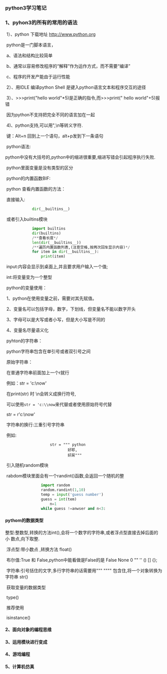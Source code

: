 ### python3学习笔记

### 1、pyhon3的所有的常用的语法


​	1）、python 下载地址 http://www.python.org

​			python是一门脚本语言，

​				a、语法和结构比较简单

​				b、通常以容易修改程序的“解释”作为运作方式，而不需要“编译”

​				c、程序的开发产能由于运行性能

​	2）、用IDLE 编译python Shell 是键入python语言文本和程序交互的途径

​	3）、>>>print("hello world"*5)是正确的指令,而>>>print(" hello world"+5)报错

​			因为python不支持把完全不同的语言加在一起

​	4)、python支持\,可以用\",\n等转义字符.

​	 键：Alt+n  回到上一个语句，alt+p发到下一条语句	

​	python语法:

​		python中没有大括号的,python中的缩进很重要,缩进写错会引起程序执行失败.

​		python里面变量是没有类型的区分

​	python的内置函数BIF:

​		python 查看内置函数的方法：

​		直接输入:

```py
			dir(__builtins__)
```

​		或者引入builtins模块

```python
			import builtins
			dir(builtins)
			/**查看长度*/
			len(dir(__builtins__))
			/**遍历内置函数列表,(注意空格,按两次回车显示内容)*/
			for item in dir(__builtins__):
    			print(item)
```



​			input:内容会显示到桌面上,并且要求用户输入一个值;

​			int:将变量变为一个整型

​		python的变量使用：

​			1、python在使用变量之前，需要对其先赋值。

​			2、变量名可以包括字母，数字，下划线，但变量名不能以数字开头

​			3、字母可以是大写或者小写，但是大小写是不同的

​			4、变量名尽量语义化

​		pyhton的字符串：

​			python字符串包含在单引号或者双引号之间

​				原始字符串：

​			在普通字符串前面加上一个r就行

​				例如：str = 'c:\now'

​					在print(str) 时 \n会转义成换行符号,

​			可以使用`str = 'c:\\now`来代替或者使用原始符号代替

​				str = r'c:\now'

​			字符串的换行:三重引号字符串

​					例如:

						
						str = """ python 
								好耶,
								好屌"""
​			引入随机random模块

​				rabdom模块里面会有一个randint()函数,会返回一个随机的整

```py
				import random
				random.randint(1,10)
				temp = input('guess number')
				guess = int(tem)
					n=1
				while guess !=anwser and n<3:

```

#### pythom的数据类型

​	整型:整数型,转换的方法int(),会将一个数字的字符串,或者浮点型直接去掉后面的小		    数点,向下取整.

​	浮点型:带小数点 ,转换方法 float()

​	布尔值:True 和 False,python中能看做是False的是 False None 0 "" '' () [] {};

​	字符串:引号括住的文字,多行字符串的话需要用"""  """" 包含住,将一个对象转换为字符串 str()

​	获取变量的数据类型

​		type()

​		推荐使用

​			isinstance()

#### 2、面向对象的编程思维

#### 3、运用模块进行变成

#### 4、游戏编程

#### 5、计算机仿真

